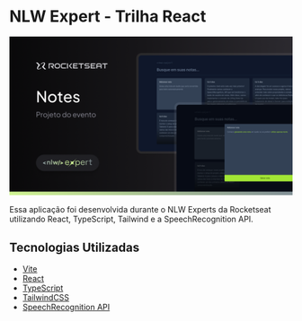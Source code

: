 # NLW Expert - Trilha React

<img src=".github/thumbnail.png">

Essa aplicação foi desenvolvida durante o NLW Experts da Rocketseat utilizando React, TypeScript, Tailwind e a SpeechRecognition API.

## Tecnologias Utilizadas

- [Vite](https://vitejs.dev)
- [React](https://react.dev)
- [TypeScript](https://www.typescriptlang.org)
- [TailwindCSS](https://tailwindcss.com)
- [SpeechRecognition API](https://developer.mozilla.org/en-US/docs/Web/API/SpeechRecognition)

